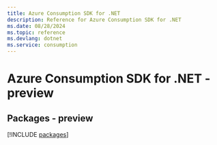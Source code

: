 ```yaml
---
title: Azure Consumption SDK for .NET
description: Reference for Azure Consumption SDK for .NET
ms.date: 08/28/2024
ms.topic: reference
ms.devlang: dotnet
ms.service: consumption
---
```

# Azure Consumption SDK for .NET - preview
## Packages - preview
[!INCLUDE [packages](consumption-index.md)]